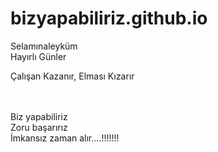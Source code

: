 # bizyapabiliriz.github.io
<meta charset="utf-8">
Selamınaleyküm<br>
Hayırlı Günler<br>

Çalışan Kazanır,  Elması Kızarır<br><br><br>

Biz yapabiliriz<br>
Zoru başarırız<br>
İmkansız zaman alır....!!!!!!!

